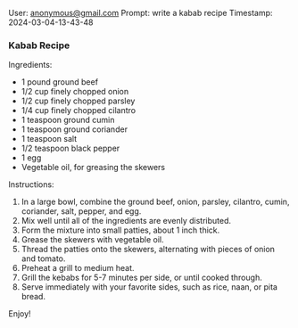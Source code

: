 User: anonymous@gmail.com
Prompt: write a kabab recipe
Timestamp: 2024-03-04-13-43-48

### Kabab Recipe

Ingredients:

* 1 pound ground beef
* 1/2 cup finely chopped onion
* 1/2 cup finely chopped parsley
* 1/4 cup finely chopped cilantro
* 1 teaspoon ground cumin
* 1 teaspoon ground coriander
* 1 teaspoon salt
* 1/2 teaspoon black pepper
* 1 egg
* Vegetable oil, for greasing the skewers

Instructions:

1. In a large bowl, combine the ground beef, onion, parsley, cilantro, cumin, coriander, salt, pepper, and egg.
2. Mix well until all of the ingredients are evenly distributed.
3. Form the mixture into small patties, about 1 inch thick.
4. Grease the skewers with vegetable oil.
5. Thread the patties onto the skewers, alternating with pieces of onion and tomato.
6. Preheat a grill to medium heat.
7. Grill the kebabs for 5-7 minutes per side, or until cooked through.
8. Serve immediately with your favorite sides, such as rice, naan, or pita bread.

Enjoy!